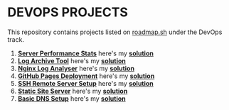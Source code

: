 # DEVOPS PROJECTS
This repository contains projects listed on [roadmap.sh](https://roadmap.sh/) under the DevOps track.

1. [**Server Performance Stats**](https://roadmap.sh/projects/server-stats) here's my [**solution**](server-performance-stats)
2. [**Log Archive Tool**](https://roadmap.sh/projects/log-archive-tool) here's my [**solution**](log-archive-tool)
3. [**Nginx Log Analyser**](https://roadmap.sh/projects/nginx-log-analyser) here's my [**solution**](nginx-log-analyser)
4. [**GitHub Pages Deployment**](https://roadmap.sh/projects/github-actions-deployment-workflow) here's my [**solution**](gitHub-pages-deployment)
5. [**SSH Remote Server Setup**](https://roadmap.sh/projects/ssh-remote-server-setup) here's my [**solution**](ssh-remote-server-setup)
6. [**Static Site Server**](https://roadmap.sh/projects/static-site-server) here's my [**solution**](static-site-server)
7. [**Basic DNS Setup**](https://roadmap.sh/projects/basic-dns) here's my [**solution**](basic-DNS-setup)